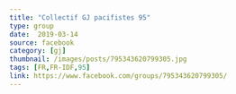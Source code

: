 ```yaml
---
title: "Collectif GJ pacifistes 95"
type: group
date:  2019-03-14
source: facebook
category: [gj]
thumbnail: /images/posts/795343620799305.jpg
tags: [FR,FR-IDF,95]
link: https://www.facebook.com/groups/795343620799305/
---
```

